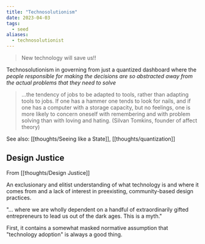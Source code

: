 ```yaml
---
title: "Technosolutionism"
date: 2023-04-03
tags:
  - seed
aliases:
  - technosolutionist
---
```


> New technology will save us!!

Technosolutionism in governing from just a quantized dashboard where the _people responsible for making the decisions are so abstracted away from the actual problems that they need to solve_

> …the tendency of jobs to be adapted to tools, rather than adapting tools to jobs. If one has a hammer one tends to look for nails, and if one has a computer with a storage capacity, but no feelings, one is more likely to concern oneself with remembering and with problem solving than with loving and hating. (Silvan Tomkins, founder of affect theory)

See also: [[thoughts/Seeing like a State]], [[thoughts/quantization]]

## Design Justice

From [[thoughts/Design Justice]]

An exclusionary and elitist understanding of what technology is and where it comes from and a lack of interest in preexisting, community-based design practices.

"... where we are wholly dependent on a handful of extraordinarily gifted entrepreneurs to lead us out of the dark ages. This is a myth."

First, it contains a somewhat masked normative assumption that "technology adoption" is always a good thing.
